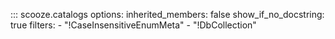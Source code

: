 ::: scooze.catalogs
    options:
        inherited_members: false
        show_if_no_docstring: true
        filters:
            - "!CaseInsensitiveEnumMeta"
            - "!DbCollection"
